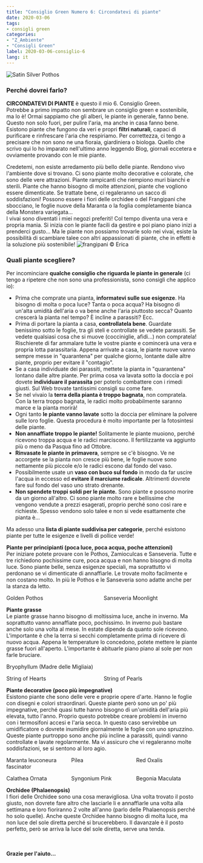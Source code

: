 ```yaml
---
title: "Consiglio Green Numero 6: Circondatevi di piante"
date: 2020-03-06
tags:
- consigli green
categories:
- "Z_Ambiente"
- "Consigli Green"
label: 2020-03-06-consiglio-6
lang: it
---
```

![Satin Silver Pothos](header.jpeg "frangipani © Erica")

<h3>
  <font color="grey">
  </font> Perché dovrei farlo?
</h3>

**CIRCONDATEVI DI PIANTE** è questo il mio 6. Consiglio Green.
<br />
Potrebbe a primo impatto non sembrare un consiglio green e sostenibile, ma lo è! Ormai sappiamo che gli alberi, le piante in generale, fanno bene. Questo non solo fuori, per pulire l'aria, ma anche in casa fanno bene. Esistono piante che fungono da veri e propri **filtri naturali**, capaci di purificare e rinfrescare l'aria che respiriamo. Per correttezza, ci tengo a precisare che non sono ne una fioraia, giardiniera o biologa. Quello che scrivo qui lo ho imparato nell'ultimo anno leggendo Blog, giornali eccetera e ovviamente provando con le mie piante.

Credetemi, non esiste arredamento più bello delle piante. Rendono vivo l'ambiente dove si trovano. Ci sono piante molto decorative e colorate, che sono delle vere attrazioni. Piante rampicanti che riempiono muri bianchi e sterili. Piante che hanno bisogno di molte attenzioni, piante che vogliono essere dimenticate. Se trattate bene, ci regaleranno un sacco di soddisfazioni! Possono essere i fiori delle orchidee o del Frangipani che sbocciano, le foglie nuove della Maranta o la foglia completamente bianca della Monstera variegata...
<br />
I vivai sono diventati i miei negozi preferiti! Col tempo diventa una vera e propria mania. Si inizia con le piante facili da gestire e poi piano piano inizi a prenderci gusto... Ma le piante non possiamo trovarle solo nei vivai, esiste la possibilità di scambiare talee con altri appassionati di piante, che in effetti è la soluzione più sostenibile!
![](mensola1.jpeg "frangipani © Erica")

<h3>
	<font color="grey">
	</font> Quali piante scegliere?
</h3>

Per incominciare **qualche consiglio che riguarda le piante in generale** (ci tengo a ripetere che non sono una professionista, sono consigli che applico io):
- Prima che comprate una pianta, **informatevi sulle sue esigenze**. Ha bisogno di molta o poca luce? Tanta o poca acqua? Ha bisogno di un'alta umidità dell'aria o va bene anche l'aria piuttosto secca? Quanto crescerà la pianta nel tempo? È incline a parassiti? Ecc.
- Prima di portare la pianta a casa, **controllatela bene**. Guardate benissimo sotto le foglie, tra gli steli e controllate se vedete parassiti. Se vedete qualsiasi cosa che si muove (cocciniglie, afidi...) non compratela! Rischierete di far ammalare tutte le vostre piante e comincerà una vera e propria lotta parassitaria. Appena arrivate a casa, le piante nuove vanno sempre messe in "quarantena" per qualche giorno, lontante dalle altre piante, proprio per evitare il "contagio".
- Se a casa individuate dei parassiti, mettete la pianta in "quarantena" lontano dalle altre piante. Per prima cosa va lavata sotto la doccia e poi dovete **individuare il parassita** per poterlo combattere con i rimedi giusti. Sul Web trovate tantissimi consigli su come fare.
- Se nel vivaio la **terra della pianta è troppo bagnata**, non compratela. Con la terra troppo bagnata, le radici molto probabilmente saranno marce e la pianta morirà!
- Ogni tanto **le piante vanno lavate** sotto la doccia per eliminare la polvere sulle loro foglie. Questa procedura è molto importante per la fotosintesi delle piante.
- **Non annaffiate troppo le piante!** Solitamente le piante muoiono, perché ricevono troppa acqua e le radici marciscono. Il fertilizzante va aggiunto più o meno da Pasqua fino ad Ottobre.
- **Rinvasate le piante in primavera**, sempre se c'è bisogno. Ve ne accorgete se la pianta non cresce più bene, le foglie nuove sono nettamente più piccole e/o le radici escono dal fondo del vaso.
- Possibilmente usate un **vaso con buco sul fondo** in modo da far uscire l'acqua in eccesso ed **evitare il marciume radicale**. Altrimenti dovrete fare sul fondo del vaso uno strato drenante. 
- **Non spendete troppi soldi per le piante.** Sono piante e possono morire da un giorno all'altro. Ci sono piante molto rare e bellissime che vengono vendute a prezzi esagerati, proprio perché sono così rare e richieste. Spesso vendono solo talee e non si vede esattamente che pianta è...

Ma adesso una **lista di piante suddivisa per categorie**, perché esistono piante per tutte le esigenze e livelli di pollice verde!

**Piante per principianti (poca luce, poca acqua, poche attenzioni)**
<br />
Per iniziare potete provare con le Pothos, Zamioculcas e Sanseveria. Tutte e tre richiedono pochissime cure, poca acqua e non hanno bisogno di molta luce. Sono piante belle, senza esigenze speciali, ma soprattutto vi perdonano se vi dimenticate di annaffiarle. Le trovate molto facilmente e non costano molto. In più le Pothos e le Sanseveria sono adatte anche per la stanza da letto.
<p>
  <div style="width: 100%; margin-bottom: 0">
    <span class="caption-group" style="float: left; left; width: 49%; margin-right: 1%">
        <img src="efeutute.jpeg" alt="" title="frangipani © Erica" />
        <div class="caption">Golden Pothos</div>
    </span>
    <span class="caption-group" style="float: left; left; width: 49%; margin-left: 1%">
        <img src="sanseveriamoonlight.jpeg" alt="" title="frangipani © Erica" />
        <div class="caption">Sanseveria Moonlight</div>
    </span>
    <div style="clear: both"></div>
  </div>
</p>

**Piante grasse**
<br />
Le piante grasse hanno bisogno di moltissima luce, anche in inverno. Ma soprattutto vanno annaffiate poco, pochissimo. In inverno può bastare anche solo una volta al mese. In estate dipende da quanto sole ricevono. L'importante è che la terra si secchi completamente prima di ricevere di nuovo acqua. Appena le temperature lo concedono, potete mettere le piante grasse fuori all'aperto. L'importante è abituarle piano piano al sole per non farle bruciare.
<p>
  <div style="width: 100%; margin-bottom: 0">
    <span class="caption-group" style="float: left; left; width: 49%; margin-right: 1%">
        <img src="brutblatt.jpeg" alt="" title="frangipani © Erica" />
        <div class="caption">Bryophyllum (Madre delle Migliaia)</div>
    </span>
    <span class="caption-group" style="float: left; left; width: 49%; margin-left: 1%">
        <img src="kaktus.jpeg" alt="" title="frangipani © Erica" />
        <div class="caption"></div>
    </span>
    <div style="clear: both"></div>
  </div>
</p>

<p>
  <div style="width: 100%; margin-bottom: 0">
    <span class="caption-group" style="float: left; left; width: 49%; margin-right: 1%">
        <img src="stringofhearts.jpeg" alt="" title="frangipani © Erica" />
        <div class="caption">String of Hearts</div>
    </span>
    <span class="caption-group" style="float: left; left; width: 49%; margin-left: 1%">
        <img src="stringofpearls.jpeg" alt="" title="frangipani © Erica" />
        <div class="caption">String of Pearls</div>
    </span>
    <div style="clear: both"></div>
  </div>
</p>

**Piante decorative (poco più impegnative)**
<br />
Esistono piante che sono delle vere e proprie opere d'arte. Hanno le foglie con disegni e colori straordinari. Queste piante però sono un po' più impegnative, perché quasi tutte hanno bisogno di un'umidità dell'aria più elevata, tutto l'anno. Proprio questo potrebbe creare problemi in inverno con i termosifoni accesi e l'aria secca. In questo caso servirebbe un umidificatore o dovrete inumidire giornalmente le foglie con uno spruzzino. Queste piante purtroppo sono anche più incline a parassiti, quindi vanno controllate e lavate regolarmente. Ma vi assicuro che vi regaleranno molte soddisfazioni, se si sentono al loro agio.
<p>
  <div style="width: 100%; margin-bottom: 0">
    <span class="caption-group" style="float: left; left; width: 32%; margin-right: 1%">
        <img src="maranta.jpeg" alt="" title="frangipani © Erica" />
        <div class="caption">Maranta leuconeura fascinator</div>
    </span>
    <span class="caption-group" style="float: left; left; width: 32%; margin-right: 1%; margin-left: 1%">
        <img src="pilea.jpeg" alt="" title="frangipani © Erica" />
        <div class="caption">Pilea</div>
    </span>
    <span class="caption-group" style="float: left; left; width: 32%; margin-left: 1%">
        <img src="oxalis.jpeg" alt="" title="frangipani © Erica" />
        <div class="caption">Red Oxalis</div>
    </span>
    <div style="clear: both"></div>
  </div>
</p>

<p>
  <div style="width: 100%; margin-bottom: 0">
    <span class="caption-group" style="float: left; left; width: 32%; margin-right: 1%">
        <img src="calateaornata.jpeg" alt="" title="frangipani © Erica" />
        <div class="caption">Calathea Ornata</div>
    </span>
    <span class="caption-group" style="float: left; left; width: 32%; margin-right: 1%; margin-left: 1%">
        <img src="syngoniumpink.jpeg" alt="" title="frangipani © Erica" />
        <div class="caption">Syngonium Pink</div>
    </span>
    <span class="caption-group" style="float: left; left; width: 32%; margin-left: 1%">
        <img src="forellenbegonie.jpeg" alt="" title="frangipani © Erica" />
        <div class="caption">Begonia Maculata</div>
    </span>
    <div style="clear: both"></div>
  </div>
</p>

**Orchidee (Phalaenopsis)**
<br />
I fiori delle Orchidee sono una cosa meravigliosa. Una volta trovato il posto giusto, non dovrete fare altro che lasciarle li e annaffiarle una volta alla settimana e loro fioriranno 2 volte all'anno (parlo delle Phalaenopsis perché ho solo quelle). Anche queste Orchidee hanno bisogno di molta luce, ma non luce del sole diretta perché si brucerebbero. Il davanzale è il posto perfetto, però se arriva la luce del sole diretta, serve una tenda.
<p>
  <div style="width: 100%; margin-bottom: 0">
    <span class="caption-group" style="float: left; left; width: 49%; margin-right: 1%">
        <img src="phalaenopsis1.jpeg" alt="" title="frangipani © Erica" />
        <div class="caption"></div>
    </span>
    <span class="caption-group" style="float: left; left; width: 49%; margin-left: 1%">
        <img src="phalaenopsis2.jpeg" alt="" title="frangipani © Erica" />
        <div class="caption"></div>
    </span>
    <div style="clear: both"></div>
  </div>
</p>

<p>
  <div style="width: 100%; margin-bottom: 0">
    <span class="caption-group" style="float: left; left; width: 49%; margin-right: 1%">
        <img src="phalaenopsis3.jpeg" alt="" title="frangipani © Erica" />
        <div class="caption"></div>
    </span>
    <span class="caption-group" style="float: left; left; width: 49%; margin-left: 1%">
        <img src="phalaenopsis4.jpeg" alt="" title="frangipani © Erica" />
        <div class="caption"></div>
    </span>
    <div style="clear: both"></div>
  </div>
</p>

<h4>Grazie per l'aiuto...
  <font color="green">
    <i class="fa-regular fa-face-smile"></i>
  </font>
</h4>
